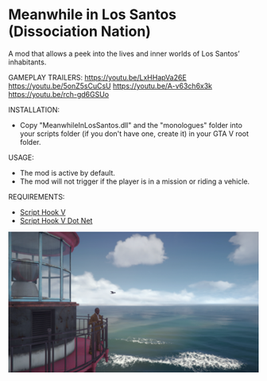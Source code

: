 # Meanwhile in Los Santos (Dissociation Nation)
A mod that allows a peek into the lives and inner worlds of Los Santos’ inhabitants.

GAMEPLAY TRAILERS:
https://youtu.be/LxHHapVa26E
https://youtu.be/5onZ5sCuCsU
https://youtu.be/A-v63ch6x3k
https://youtu.be/rch-gd6GSUo

INSTALLATION:
- Copy "MeanwhileInLosSantos.dll" and the "monologues" folder into your scripts folder (if you don't have one, create it) in your GTA V root folder.

USAGE:
- The mod is active by default.
- The mod will not trigger if the player is in a mission or riding a vehicle.

REQUIREMENTS:
- [Script Hook V](http://www.dev-c.com/gtav/scripthookv/)
- [Script Hook V Dot Net](https://github.com/crosire/scripthookvdotnet/releases)

![MeanwhileInLosSantos](screenshots/meanwhileInLosSantos1.png)
